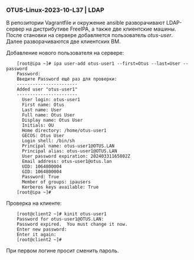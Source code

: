 ### OTUS-Linux-2023-10-L37 | LDAP  

В репозитории Vagrantfile и окружение ansible разворачивают LDAP-сервер на дистрибутиве FreeIPA, а также две клиентские машины.
После становки на сервере добавляется пользователь *otus-user*.  
Далее разворачиваются две клиентских ВМ.

Добавление нового пользователя на сервере:  

		[root@ipa ~]# ipa user-add otus-user1 --first=Otus --last=User --password
		Password: 
		Введите Password ещё раз для проверки: 
		-----------------------
		Added user "otus-user1"
		-----------------------
		  User login: otus-user1
		  First name: Otus
		  Last name: User
		  Full name: Otus User
		  Display name: Otus User
		  Initials: OU
		  Home directory: /home/otus-user1
		  GECOS: Otus User
		  Login shell: /bin/sh
		  Principal name: otus-user1@OTUS.LAN
		  Principal alias: otus-user1@OTUS.LAN
		  User password expiration: 20240331165802Z
		  Email address: otus-user1@otus.lan
		  UID: 1064800004
		  GID: 1064800004
		  Password: True
		  Member of groups: ipausers
		  Kerberos keys available: True
		[root@ipa ~]# 

Проверка на клиенте:

		[root@client2 ~]# kinit otus-user1
		Password for otus-user1@OTUS.LAN: 
		Password expired.  You must change it now.
		Enter new password: 
		Enter it again: 
		[root@client2 ~]#

При первом логине просит сменить пароль.
